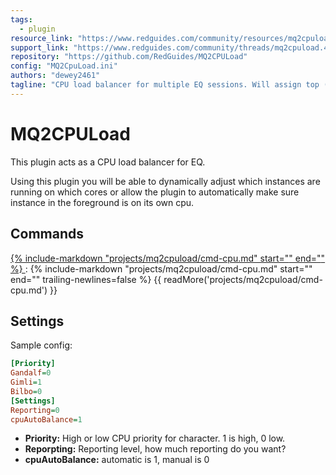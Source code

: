 ```yaml
---
tags:
  - plugin
resource_link: "https://www.redguides.com/community/resources/mq2cpuload.113/"
support_link: "https://www.redguides.com/community/threads/mq2cpuload.45707/"
repository: "https://github.com/RedGuides/MQ2CPULoad"
config: "MQ2CpuLoad.ini"
authors: "dewey2461"
tagline: "CPU load balancer for multiple EQ sessions. Will assign top (keyboard-focus) instance itss own core."
---
```


# MQ2CPULoad

<!--desc-start-->
This plugin acts as a CPU load balancer for EQ.

Using this plugin you will be able to dynamically adjust which instances
are running on which cores or allow the plugin to automatically make sure
instance in the foreground is on its own cpu.
<!--desc-end-->

## Commands

<a href="cmd-cpu/">
{% 
  include-markdown "projects/mq2cpuload/cmd-cpu.md" 
  start="<!--cmd-syntax-start-->" 
  end="<!--cmd-syntax-end-->" 
%}
</a>
:    {% include-markdown "projects/mq2cpuload/cmd-cpu.md" 
        start="<!--cmd-desc-start-->" 
        end="<!--cmd-desc-end-->" 
        trailing-newlines=false 
     %} {{ readMore('projects/mq2cpuload/cmd-cpu.md') }}

## Settings

Sample config:

```ini
[Priority]
Gandalf=0
Gimli=1
Bilbo=0
[Settings]
Reporting=0
cpuAutoBalance=1
```

- **Priority:** High or low CPU priority for character. 1 is high, 0 low.
- **Reporpting:** Reporting level, how much reporting do you want?
- **cpuAutoBalance:** automatic is 1, manual is 0
